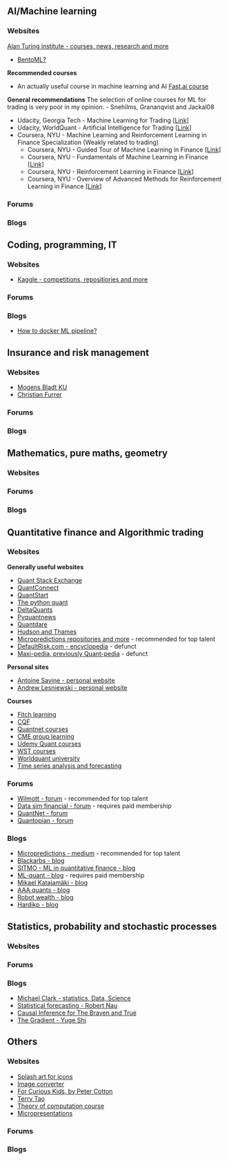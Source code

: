 ## AI/Machine learning

### Websites
[Alan Turing institute - courses, news, research and more](https://www.turing.ac.uk/)

* [BentoML?](https://docs.bentoml.org/en/latest/index.html)

**Recommended courses**
* An actually useful course in machine learning and AI [Fast.ai course](https://course.fast.ai/)

**General recommendations**
The selection of online courses for ML for trading is very poor in my opinion.  - Snehilms, Grananqvist and Jackal08
* Udacity, Georgia Tech - Machine Learning for Trading [[Link]](https://eu.udacity.com/course/machine-learning-for-trading--ud501)
* Udacity, WorldQuant - Artificial Intelligence for Trading [[Link]](https://eu.udacity.com/course/ai-for-trading--nd880)
* Coursera, NYU - Machine Learning and Reinforcement Learning in Finance Specialization (Weakly related to trading)
  * Coursera, NYU - Guided Tour of Machine Learning in Finance [[Link]](https://www.coursera.org/learn/guided-tour-machine-learning-finance)
  * Coursera, NYU - Fundamentals of Machine Learning in Finance [[Link]](https://www.coursera.org/learn/fundamentals-machine-learning-in-finance)
  * Coursera, NYU - Reinforcement Learning in Finance [[Link]](https://www.coursera.org/learn/reinforcement-learning-in-finance)
  * Coursera, NYU - Overview of Advanced Methods for Reinforcement Learning in Finance [[Link]](https://www.coursera.org/learn/advanced-methods-reinforcement-learning-finance)
  

### Forums

### Blogs


## Coding, programming, IT

### Websites
* [Kaggle - competitions, repositiories and more](https://www.kaggle.com/)

### Forums

### Blogs
* [How to docker ML pipeline?](https://towardsdatascience.com/deploy-machine-learning-pipeline-on-cloud-using-docker-container-bec64458dc01)

## Insurance and risk management

### Websites
* [Mogens Bladt KU](https://web.math.ku.dk/~bladt/)
* [Christian Furrer](https://furrer.dk/christian/)

### Forums

### Blogs

## Mathematics, pure maths, geometry

### Websites

### Forums

### Blogs

## Quantitative finance and Algorithmic trading

### Websites
**Generally useful websites**
* [Quant Stack Exchange](https://quant.stackexchange.com/)
* [QuantConnect](https://www.quantconnect.com/)
* [QuantStart](https://www.quantstart.com/)
* [The python quant](https://home.tpq.io/pqp/)
* [DeltaQuants](http://www.deltaquants.com/)
* [Pyquantnews](https://pyquantnews.com/)
* [Quantdare](https://quantdare.com/)
* [Hudson and Thames](https://hudsonthames.org/)
* [Micropredictions repositories and more](https://github.com/microprediction) - recommended for top talent
* [DefaultRisk.com - encyclopedia](http://www.defaultrisk.com/) - defunct
* [Maxi-pedia, previously Quant-pedia](http://www.maxi-pedia.com/indexpg) - defunct

**Personal sites**
* [Antoine Savine - personal website](https://antoinesavine.com/)
* [Andrew Lesniewski - personal website](https://lesniewski.us/presentations.html)

**Courses**
* [Fitch learning](https://www.fitchlearning.com/)
* [CQF](https://www.cqf.com/)
* [Quantnet courses](https://quantnet.com/courses/)
* [CME group learning](https://www.cmegroup.com/education/courses.html)
* [Udemy Quant courses](https://www.udemy.com/topic/quantitative-finance/)
* [WST courses](https://wallst.training/training/self-study-courses/)
* [Worldquant university](https://www.wqu.edu/)
* [Time series analysis and forecasting](https://www.forecaster.guru/time-series-analytics-and-forecasting.html)

### Forums
* [Wilmott - forum](https://wilmott.com/) - recommended for top talent
* [Data sim financial - forum](https://datasimfinancial.com/forum) - requires paid membership
* [QuantNet - forum](https://quantnet.com/)
* [Quantopian - forum](https://community.quantopian.com/home)

### Blogs
* [Micropredictions - medium](https://microprediction.medium.com/) - recommended for top talent
* [Blackarbs - blog](https://www.blackarbs.com/)
* [SITMO - ML in quantitative finance - blog](https://www.sitmo.com/)
* [ML-quant - blog](https://www.ml-quant.com/public) - requires paid membership
* [Mikael Katajamäki - blog](https://mikejuniperhill.blogspot.com/)
* [AAA quants - blog](https://aaaquants.com/category/blog/)
* [Robot wealth - blog](https://robotwealth.com/blog/)
* [Hardikp - blog](https://www.hardikp.com/blog/)


## Statistics, probability and stochastic processes

### Websites

### Forums

### Blogs
* [Michael Clark - statistics, Data, Science](https://m-clark.github.io/)
* [Statistical forecasting - Robert Nau](https://people.duke.edu/~rnau/411home.htm)
* [Causal Inference for The Braven and True](https://matheusfacure.github.io/python-causality-handbook/landing-page.html)
* [The Gradient - Yuge Shi](https://thegradient.pub/gaussian-process-not-quite-for-dummies/)


## Others

### Websites

* [Splash art for icons](https://unsplash.com/)
* [Image converter](https://icoconvert.com/)
* [For Curious Kids, by Peter Cotton](https://microprediction.github.io/curiouskids/)
* [Terry Tao](https://terrytao.wordpress.com/)
* [Theory of computation course](https://github.com/microprediction/theory-of-computation/tree/main)
* [Micropresentations](https://github.com/microprediction/micropresentations/tree/master)

### Forums

### Blogs
